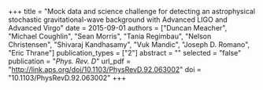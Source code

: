 +++
title = "Mock data and science challenge for detecting an astrophysical stochastic gravitational-wave background with Advanced LIGO and Advanced Virgo"
date = 2015-09-01
authors = ["Duncan Meacher", "Michael Coughlin", "Sean Morris", "Tania Regimbau", "Nelson Christensen", "Shivaraj Kandhasamy", "Vuk Mandic", "Joseph D. Romano", "Eric Thrane"]
publication_types = ["2"]
abstract = ""
selected = "false"
publication = "*Phys. Rev. D*"
url_pdf = "http://link.aps.org/doi/10.1103/PhysRevD.92.063002"
doi = "10.1103/PhysRevD.92.063002"
+++


